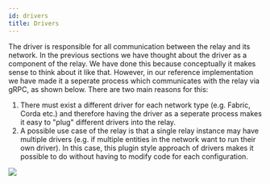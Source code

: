 ```yaml
---
id: drivers
title: Drivers
---
```


<!--
 Copyright IBM Corp. All Rights Reserved.

 SPDX-License-Identifier: CC-BY-4.0
 -->

The driver is responsible for all communication between the relay and its network. In the previous sections we have thought about the driver as a component of the relay. We have done this because conceptually it makes sense to think about it like that. However, in our reference implementation we have made it a seperate process which communicates with the relay via gRPC, as shown below. There are two main reasons for this:

1. There must exist a different driver for each network type (e.g. Fabric, Corda etc.) and therefore having the driver as a seperate process makes it easy to "plug" different drivers into the relay.
1. A possible use case of the relay is that a single relay instance may have multiple drivers (e.g. if multiple entities in the network want to run their own driver). In this case, this plugin style approach of drivers makes it possible to do without having to modify code for each configuration.

![](/architecture-assets/driver_architecture.png)
